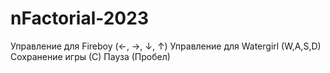 # nFactorial-2023

Управление для Fireboy (←, →, ↓, ↑)
Управление для Watergirl (W,A,S,D)
Сохранение игры (С)
Пауза (Пробел)



